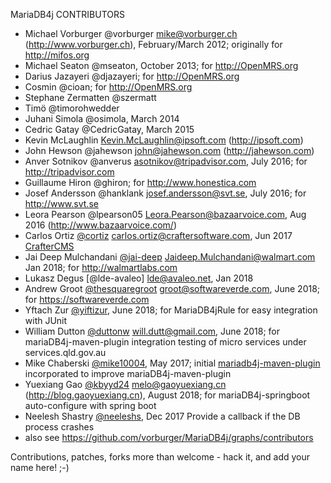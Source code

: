MariaDB4j CONTRIBUTORS

- Michael Vorburger @vorburger <mike@vorburger.ch> (http://www.vorburger.ch), February/March 2012; originally for http://mifos.org
- Michael Seaton @mseaton, October 2013; for http://OpenMRS.org
- Darius Jazayeri @djazayeri; for http://OpenMRS.org
- Cosmin @cioan; for http://OpenMRS.org
- Stephane Zermatten @szermatt
- Timö @timorohwedder
- Juhani Simola @osimola, March 2014
- Cedric Gatay @CedricGatay, March 2015
- Kevin McLaughlin <Kevin.McLaughlin@ipsoft.com> (http://ipsoft.com)
- John Hewson @jahewson <john@jahewson.com> (http://jahewson.com)
- Anver Sotnikov @anverus <asotnikov@tripadvisor.com>, July 2016; for http://tripadvisor.com 
- Guillaume Hiron @ghiron; for http://www.honestica.com
- Josef Andersson @hanklank <josef.andersson@svt.se>, July 2016; for http://www.svt.se
- Leora Pearson @lpearson05 <Leora.Pearson@bazaarvoice.com>, Aug 2016 (http://www.bazaarvoice.com/)
- Carlos Ortiz [@cortiz](http://github.com/cortiz/) <carlos.ortiz@craftersoftware.com>, Jun 2017 [CrafterCMS](http://craftercms.org)
- Jai Deep Mulchandani [@jai-deep](https://github.com/jai-deep) <Jaideep.Mulchandani@walmart.com> Jan 2018; for http://walmartlabs.com 
- Lukasz Degus [@lde-avaleo] <lde@avaleo.net>, Jan 2018
- Andrew Groot [@thesquaregroot](https://github.com/thesquaregroot) <groot@softwareverde.com>, June 2018; for https://softwareverde.com
- Yftach Zur [@yiftizur](https://github.com/yiftizur), June 2018; for MariaDB4jRule for easy integration with JUnit
- William Dutton [@duttonw](https://github.com/duttonw) <will.dutt@gmail.com>, June 2018; for mariaDB4j-maven-plugin integration testing of micro services under services.qld.gov.au
- Mike Chaberski [@mike10004](https://github.com/mike10004),  May 2017; initial [mariadb4j-maven-plugin](https://github.com/mike10004/mariadb4j-maven-plugin) incorporated to improve mariaDB4j-maven-plugin
- Yuexiang Gao [@kbyyd24](https://github.com/kbyyd24) <melo@gaoyuexiang.cn> (http://blog.gaoyuexiang.cn), August 2018; for mariaDB4j-springboot auto-configure with spring boot
- Neelesh Shastry [@neeleshs](https://github.com/neeleshs), Dec 2017 Provide a callback if the DB process crashes
- also see https://github.com/vorburger/MariaDB4j/graphs/contributors

Contributions, patches, forks more than welcome - hack it, and add your name here! ;-)
